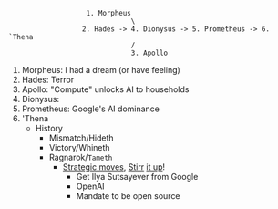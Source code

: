                        1. Morpheus
                                  \
                      2. Hades -> 4. Dionysus -> 5. Prometheus -> 6. `Thena
                                  /
                                  3. Apollo

1. Morpheus: I had a dream (or have feeling)
2. Hades: Terror
3. Apollo: "Compute" unlocks AI to households
4. Dionysus: 
5. Prometheus: Google's AI dominance
6. 'Thena
   - History
      - Mismatch/Hideth
      - Victory/Whineth
      - Ragnarok/`Tameth`
         - [Strategic moves](https://www.wired.com/story/the-fear-that-inspired-elon-musk-sam-altman-openai/), [Stirr](https://www.youtube.com/watch?v=cYBgE5C4HaY) [it up](https://www.youtube.com/watch?v=S3UqvWk8-uw)!
            - Get Ilya Sutsayever from Google
            - OpenAI
            - Mandate to be open source 
